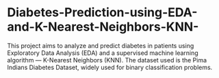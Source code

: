 # Diabetes-Prediction-using-EDA-and-K-Nearest-Neighbors-KNN-
This project aims to analyze and predict diabetes in patients using Exploratory Data Analysis (EDA) and a supervised machine learning algorithm — K-Nearest Neighbors (KNN). The dataset used is the Pima Indians Diabetes Dataset, widely used for binary classification problems.
